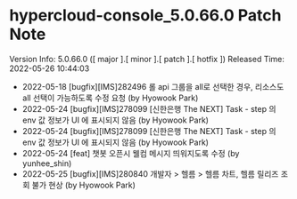 # hypercloud-console_5.0.66.0 Patch Note

Version Info: 5.0.66.0 ([ major ].[ minor ].[ patch ].[ hotfix ])
Released Time: 2022-05-26 10:44:03

- 2022-05-18 [bugfix][IMS]282496 롤 api 그룹을 all로 선택한 경우, 리소스도 all 선택이 가능하도록 수정 요청 (by Hyowook Park) 
- 2022-05-24 [bugfix][IMS]278099 [신한은행 The NEXT] Task - step 의 env 값 정보가 UI 에 표시되지 않음 (by Hyowook Park) 
- 2022-05-24 [bugfix][IMS]278099 [신한은행 The NEXT] Task - step 의 env 값 정보가 UI 에 표시되지 않음 (by Hyowook Park) 
- 2022-05-24 [feat] 챗봇 오픈시 웰컴 메시지 띄워지도록 수정 (by yunhee_shin) 
- 2022-05-25 [bugfix][IMS]280840 개발자 > 헬름 > 헬름 차트, 헬름 릴리즈 조회 불가 현상 (by Hyowook Park) 
